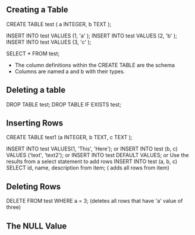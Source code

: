## Creating a Table

CREATE TABLE test (
    a INTEGER,
    b TEXT
);

INSERT INTO test VALUES (1, 'a' );
INSERT INTO test VALUES (2, 'b' );
INSERT INTO test VALUES (3, 'c' );

SELECT * FROM test;

- The column definitions within the CREATE TABLE are the schema
- Columns are named a and b with their types.

## Deleting a table
DROP TABLE test;
DROP TABLE IF EXISTS test;

## Inserting Rows
CREATE TABLE test1 (a INTEGER, b TEXT, c TEXT );

INSERT INTO test VALUES(1, 'This', 'Here');
or
INSERT INTO test (b, c) VALUES ('text', 'text2');
or
INSERT INTO test DEFAULT VALUES;
or
Use the results from a select statement to add rows
INSERT INTO test (a, b, c) SELECT id, name, description from item; ( adds all rows from item)

## Deleting Rows
DELETE FROM test WHERE a = 3;
(deletes all rows that have 'a' value of three)

## The NULL Value
